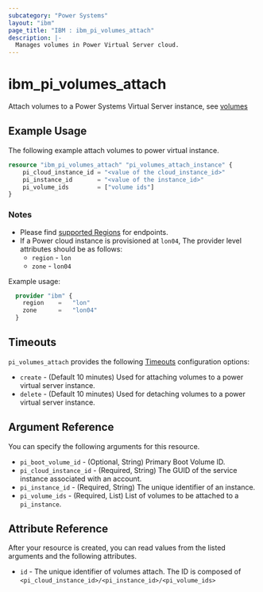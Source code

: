 ```yaml
---
subcategory: "Power Systems"
layout: "ibm"
page_title: "IBM : ibm_pi_volumes_attach"
description: |-
  Manages volumes in Power Virtual Server cloud.
---
```


# ibm_pi_volumes_attach

Attach volumes to a Power Systems Virtual Server instance, see [volumes](https://cloud.ibm.com/apidocs/power-cloud#pcloud-v2-pvminstances-volumes-post)

## Example Usage

The following example attach volumes to power virtual instance.

```terraform
resource "ibm_pi_volumes_attach" "pi_volumes_attach_instance" {
    pi_cloud_instance_id = "<value of the cloud_instance_id>"
    pi_instance_id       = "<value of the instance_id>"
    pi_volume_ids        = ["volume ids"]
}
```

### Notes

* Please find [supported Regions](https://cloud.ibm.com/apidocs/power-cloud#endpoint) for endpoints.
* If a Power cloud instance is provisioned at `lon04`, The provider level attributes should be as follows:
  * `region` - `lon`
  * `zone` - `lon04`

Example usage:
  
  ```terraform
    provider "ibm" {
      region    =   "lon"
      zone      =   "lon04"
    }
  ```

## Timeouts

`pi_volumes_attach` provides the following [Timeouts](https://www.terraform.io/docs/configuration/resources.html#timeouts) configuration options:

* `create` - (Default 10 minutes) Used for attaching volumes to a power virtual server instance.
* `delete` - (Default 10 minutes) Used for detaching volumes to a power virtual server instance.

## Argument Reference

You can specify the following arguments for this resource.

* `pi_boot_volume_id` - (Optional, String) Primary Boot Volume ID.
* `pi_cloud_instance_id` - (Required, String) The GUID of the service instance associated with an account.
* `pi_instance_id` - (Required, String)  The unique identifier of an instance.
* `pi_volume_ids` - (Required, List) List of volumes to be attached to a `pi_instance`.

## Attribute Reference

After your resource is created, you can read values from the listed arguments and the following attributes.

* `id` - The unique identifier of volumes attach. The ID is composed of `<pi_cloud_instance_id>/<pi_instance_id>/<pi_volume_ids>`
